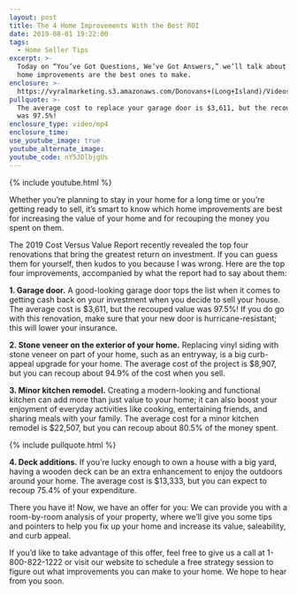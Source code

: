 ```yaml
---
layout: post
title: The 4 Home Improvements With the Best ROI
date: 2019-08-01 19:22:00
tags:
  - Home Seller Tips
excerpt: >-
  Today on “You’ve Got Questions, We’ve Got Answers,” we’ll talk about which
  home improvements are the best ones to make.
enclosure: >-
  https://vyralmarketing.s3.amazonaws.com/Donovans+(Long+Island)/Videos/2019/Tampa+Bay+Real+Estate+Agent-+The+Best+Home+Improvements.mp4
pullquote: >-
  The average cost to replace your garage door is $3,611, but the recouped value
  was 97.5%!
enclosure_type: video/mp4
enclosure_time:
use_youtube_image: true
youtube_alternate_image:
youtube_code: nY5JDlbjgUs
---
```


{% include youtube.html %}

Whether you’re planning to stay in your home for a long time or you’re getting ready to sell, it’s smart to know which home improvements are best for increasing the value of your home and for recouping the money you spent on them.

The 2019 Cost Versus Value Report recently revealed the top four renovations that bring the greatest return on investment. If you can guess them for yourself, then kudos to you because I was wrong. Here are the top four improvements, accompanied by what the report had to say about them:

**1\. Garage door.** A good-looking garage door tops the list when it comes to getting cash back on your investment when you decide to sell your house. The average cost is $3,611, but the recouped value was 97.5%\! If you do go with this renovation, make sure that your new door is hurricane-resistant; this will lower your insurance.

**2\. Stone veneer on the exterior of your home.** Replacing vinyl siding with stone veneer on part of your home, such as an entryway, is a big curb-appeal upgrade for your home. The average cost of the project is $8,907, but you can recoup about 94.9% of the cost when you sell.

**3\. Minor kitchen remodel.** Creating a modern-looking and functional kitchen can add more than just value to your home; it can also boost your enjoyment of everyday activities like cooking, entertaining friends, and sharing meals with your family. The average cost for a minor kitchen remodel is $22,507, but you can recoup about 80.5% of the money spent.

{% include pullquote.html %}

**4\. Deck additions.** If you’re lucky enough to own a house with a big yard, having a wooden deck can be an extra enhancement to enjoy the outdoors around your home. The average cost is $13,333, but you can expect to recoup 75.4% of your expenditure.&nbsp;

There you have it\! Now, we have an offer for you: We can provide you with a room-by-room analysis of your property, where we’ll give you some tips and pointers to help you fix up your home and increase its value, saleability, and curb appeal.

If you’d like to take advantage of this offer, feel free to give us a call at 1-800-822-1222 or visit our website to schedule a free strategy session to figure out what improvements you can make to your home. We hope to hear from you soon.<br>&nbsp;

&nbsp;